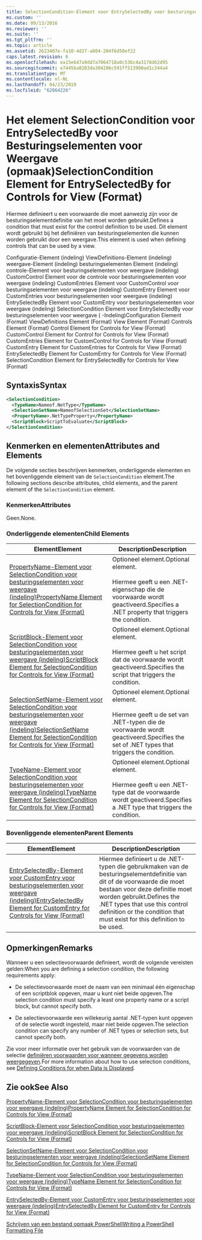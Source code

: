 ```yaml
---
title: SelectionCondition-Element voor EntrySelectedBy voor besturingselementen voor weergave (indeling) | Microsoft Docs
ms.custom: ''
ms.date: 09/13/2016
ms.reviewer: ''
ms.suite: ''
ms.tgt_pltfrm: ''
ms.topic: article
ms.assetid: 2623407e-fa10-4d27-a804-204f6d50ef22
caps.latest.revision: 6
ms.openlocfilehash: ea15e647a9dd7a7064718a0c536c4a3178d62d95
ms.sourcegitcommit: e7445ba8203da304286c591ff513900ad1c244a4
ms.translationtype: MT
ms.contentlocale: nl-NL
ms.lasthandoff: 04/23/2019
ms.locfileid: "62064226"
---
```

# <a name="selectioncondition-element-for-entryselectedby-for-controls-for-view-format"></a><span data-ttu-id="44698-102">Het element SelectionCondition voor EntrySelectedBy voor Besturingselementen voor Weergave (opmaak)</span><span class="sxs-lookup"><span data-stu-id="44698-102">SelectionCondition Element for EntrySelectedBy for Controls for View (Format)</span></span>

<span data-ttu-id="44698-103">Hiermee definieert u een voorwaarde die moet aanwezig zijn voor de besturingselementdefinitie van het moet worden gebruikt.</span><span class="sxs-lookup"><span data-stu-id="44698-103">Defines a condition that must exist for the control definition to be used.</span></span> <span data-ttu-id="44698-104">Dit element wordt gebruikt bij het definiëren van besturingselementen die kunnen worden gebruikt door een weergave.</span><span class="sxs-lookup"><span data-stu-id="44698-104">This element is used when defining controls that can be used by a view.</span></span>

<span data-ttu-id="44698-105">Configuratie-Element (indeling) ViewDefinitions-Element (indeling) weergave-Element (indeling) besturingselementen Element (indeling) controle-Element voor besturingselementen voor weergave (indeling) CustomControl Element voor de controle voor besturingselementen voor weergave (indeling) CustomEntries Element voor CustomControl voor besturingselementen voor weergave (indeling) CustomEntry Element voor CustomEntries voor besturingselementen voor weergave (indeling) EntrySelectedBy Element voor CustomEntry voor besturingselementen voor weergave (indeling) SelectionCondition Element voor EntrySelectedBy voor besturingselementen voor weergave ( -Indeling)</span><span class="sxs-lookup"><span data-stu-id="44698-105">Configuration Element (Format) ViewDefinitions Element (Format) View Element (Format) Controls Element (Format) Control Element for Controls for View (Format) CustomControl Element for Control for Controls for View (Format) CustomEntries Element for CustomControl for Controls for View (Format) CustomEntry Element for CustomEntries for Controls for View (Format) EntrySelectedBy Element for CustomEntry for Controls for View (Format) SelectionCondition Element for EntrySelectedBy for Controls for View (Format)</span></span>

## <a name="syntax"></a><span data-ttu-id="44698-106">Syntaxis</span><span class="sxs-lookup"><span data-stu-id="44698-106">Syntax</span></span>

```xml
<SelectionCondition>
  <TypeName>Nameof.NetType</TypeName>
  <SelectionSetName>NameofSelectionSet</SelectionSetName>
  <PropertyName>.NetTypeProperty</PropertyName>
  <ScriptBlock>ScriptToEvaluate</ScriptBlock>
</SelectionCondition>
```

## <a name="attributes-and-elements"></a><span data-ttu-id="44698-107">Kenmerken en elementen</span><span class="sxs-lookup"><span data-stu-id="44698-107">Attributes and Elements</span></span>

<span data-ttu-id="44698-108">De volgende secties beschrijven kenmerken, onderliggende elementen en het bovenliggende element van de `SelectionCondition` element.</span><span class="sxs-lookup"><span data-stu-id="44698-108">The following sections describe attributes, child elements, and the parent element of the `SelectionCondition` element.</span></span>

### <a name="attributes"></a><span data-ttu-id="44698-109">Kenmerken</span><span class="sxs-lookup"><span data-stu-id="44698-109">Attributes</span></span>

<span data-ttu-id="44698-110">Geen.</span><span class="sxs-lookup"><span data-stu-id="44698-110">None.</span></span>

### <a name="child-elements"></a><span data-ttu-id="44698-111">Onderliggende elementen</span><span class="sxs-lookup"><span data-stu-id="44698-111">Child Elements</span></span>

|<span data-ttu-id="44698-112">Element</span><span class="sxs-lookup"><span data-stu-id="44698-112">Element</span></span>|<span data-ttu-id="44698-113">Description</span><span class="sxs-lookup"><span data-stu-id="44698-113">Description</span></span>|
|-------------|-----------------|
|[<span data-ttu-id="44698-114">PropertyName-Element voor SelectionCondition voor besturingselementen voor weergave (indeling)</span><span class="sxs-lookup"><span data-stu-id="44698-114">PropertyName Element for SelectionCondition for Controls for View (Format)</span></span>](./propertyname-element-for-selectioncondition-for-controls-for-view-format.md)|<span data-ttu-id="44698-115">Optioneel element.</span><span class="sxs-lookup"><span data-stu-id="44698-115">Optional element.</span></span><br /><br /> <span data-ttu-id="44698-116">Hiermee geeft u een .NET-eigenschap die de voorwaarde wordt geactiveerd.</span><span class="sxs-lookup"><span data-stu-id="44698-116">Specifies a .NET property that triggers the condition.</span></span>|
|[<span data-ttu-id="44698-117">ScriptBlock-Element voor SelectionCondition voor besturingselementen voor weergave (indeling)</span><span class="sxs-lookup"><span data-stu-id="44698-117">ScriptBlock Element for SelectionCondition for Controls for View (Format)</span></span>](./scriptblock-element-for-selectioncondition-for-controls-for-view-format.md)|<span data-ttu-id="44698-118">Optioneel element.</span><span class="sxs-lookup"><span data-stu-id="44698-118">Optional element.</span></span><br /><br /> <span data-ttu-id="44698-119">Hiermee geeft u het script dat de voorwaarde wordt geactiveerd.</span><span class="sxs-lookup"><span data-stu-id="44698-119">Specifies the script that triggers the condition.</span></span>|
|[<span data-ttu-id="44698-120">SelectionSetName-Element voor SelectionCondition voor besturingselementen voor weergave (indeling)</span><span class="sxs-lookup"><span data-stu-id="44698-120">SelectionSetName Element for SelectionCondition for Controls for View (Format)</span></span>](./selectionsetname-element-for-selectioncondition-for-controls-for-view-format.md)|<span data-ttu-id="44698-121">Optioneel element.</span><span class="sxs-lookup"><span data-stu-id="44698-121">Optional element.</span></span><br /><br /> <span data-ttu-id="44698-122">Hiermee geeft u de set van .NET-typen die de voorwaarde wordt geactiveerd.</span><span class="sxs-lookup"><span data-stu-id="44698-122">Specifies the set of .NET types that triggers the condition.</span></span>|
|[<span data-ttu-id="44698-123">TypeName-Element voor SelectionCondition voor besturingselementen voor weergave (indeling)</span><span class="sxs-lookup"><span data-stu-id="44698-123">TypeName Element for SelectionCondition for Controls for View (Format)</span></span>](./typename-element-for-selectioncondition-for-controls-for-view-format.md)|<span data-ttu-id="44698-124">Optioneel element.</span><span class="sxs-lookup"><span data-stu-id="44698-124">Optional element.</span></span><br /><br /> <span data-ttu-id="44698-125">Hiermee geeft u een .NET-type dat de voorwaarde wordt geactiveerd.</span><span class="sxs-lookup"><span data-stu-id="44698-125">Specifies a .NET type that triggers the condition.</span></span>|

### <a name="parent-elements"></a><span data-ttu-id="44698-126">Bovenliggende elementen</span><span class="sxs-lookup"><span data-stu-id="44698-126">Parent Elements</span></span>

|<span data-ttu-id="44698-127">Element</span><span class="sxs-lookup"><span data-stu-id="44698-127">Element</span></span>|<span data-ttu-id="44698-128">Description</span><span class="sxs-lookup"><span data-stu-id="44698-128">Description</span></span>|
|-------------|-----------------|
|[<span data-ttu-id="44698-129">EntrySelectedBy-Element voor CustomEntry voor besturingselementen voor weergave (indeling)</span><span class="sxs-lookup"><span data-stu-id="44698-129">EntrySelectedBy Element for CustomEntry for Controls for View (Format)</span></span>](./entryselectedby-element-for-customentry-for-controls-for-view-format.md)|<span data-ttu-id="44698-130">Hiermee definieert u de .NET-typen die gebruikmaken van de besturingselementdefinitie van dit of de voorwaarde die moet bestaan voor deze definitie moet worden gebruikt.</span><span class="sxs-lookup"><span data-stu-id="44698-130">Defines the .NET types that use this control definition or the condition that must exist for this definition to be used.</span></span>|

## <a name="remarks"></a><span data-ttu-id="44698-131">Opmerkingen</span><span class="sxs-lookup"><span data-stu-id="44698-131">Remarks</span></span>

<span data-ttu-id="44698-132">Wanneer u een selectievoorwaarde definieert, wordt de volgende vereisten gelden:</span><span class="sxs-lookup"><span data-stu-id="44698-132">When you are defining a selection condition, the following requirements apply:</span></span>

- <span data-ttu-id="44698-133">De selectievoorwaarde moet de naam van een minimaal één eigenschap of een scriptblok opgeven, maar u kunt niet beide opgeven.</span><span class="sxs-lookup"><span data-stu-id="44698-133">The selection condition must specify a least one property name or a script block, but cannot specify both.</span></span>

- <span data-ttu-id="44698-134">De selectievoorwaarde een willekeurig aantal .NET-typen kunt opgeven of de selectie wordt ingesteld, maar niet beide opgeven.</span><span class="sxs-lookup"><span data-stu-id="44698-134">The selection condition can specify any number of .NET types or selection sets, but cannot specify both.</span></span>

<span data-ttu-id="44698-135">Zie voor meer informatie over het gebruik van de voorwaarden van de selectie [definiëren voorwaarden voor wanneer gegevens worden weergegeven](./defining-conditions-for-displaying-data.md).</span><span class="sxs-lookup"><span data-stu-id="44698-135">For more information about how to use selection conditions, see [Defining Conditions for when Data is Displayed](./defining-conditions-for-displaying-data.md).</span></span>

## <a name="see-also"></a><span data-ttu-id="44698-136">Zie ook</span><span class="sxs-lookup"><span data-stu-id="44698-136">See Also</span></span>

[<span data-ttu-id="44698-137">PropertyName-Element voor SelectionCondition voor besturingselementen voor weergave (indeling)</span><span class="sxs-lookup"><span data-stu-id="44698-137">PropertyName Element for SelectionCondition for Controls for View (Format)</span></span>](./propertyname-element-for-selectioncondition-for-controls-for-view-format.md)

[<span data-ttu-id="44698-138">ScriptBlock-Element voor SelectionCondition voor besturingselementen voor weergave (indeling)</span><span class="sxs-lookup"><span data-stu-id="44698-138">ScriptBlock Element for SelectionCondition for Controls for View (Format)</span></span>](./scriptblock-element-for-selectioncondition-for-controls-for-view-format.md)

[<span data-ttu-id="44698-139">SelectionSetName-Element voor SelectionCondition voor besturingselementen voor weergave (indeling)</span><span class="sxs-lookup"><span data-stu-id="44698-139">SelectionSetName Element for SelectionCondition for Controls for View (Format)</span></span>](./selectionsetname-element-for-selectioncondition-for-controls-for-view-format.md)

[<span data-ttu-id="44698-140">TypeName-Element voor SelectionCondition voor besturingselementen voor weergave (indeling)</span><span class="sxs-lookup"><span data-stu-id="44698-140">TypeName Element for SelectionCondition for Controls for View (Format)</span></span>](./typename-element-for-selectioncondition-for-controls-for-view-format.md)

[<span data-ttu-id="44698-141">EntrySelectedBy-Element voor CustomEntry voor besturingselementen voor weergave (indeling)</span><span class="sxs-lookup"><span data-stu-id="44698-141">EntrySelectedBy Element for CustomEntry for Controls for View (Format)</span></span>](./entryselectedby-element-for-customentry-for-controls-for-view-format.md)

[<span data-ttu-id="44698-142">Schrijven van een bestand opmaak PowerShell</span><span class="sxs-lookup"><span data-stu-id="44698-142">Writing a PowerShell Formatting File</span></span>](./writing-a-powershell-formatting-file.md)
